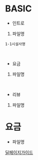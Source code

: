 # BASIC
- 인트로
1. 파일명
```
1-1시설사명
```
<br>

- 요금
1. 파일명

<br>

- 리뷰
1. 파일명

# 요금
- 파일명









[딜페이지가이드](http://13.125.91.169:23005/crd/guide/)
